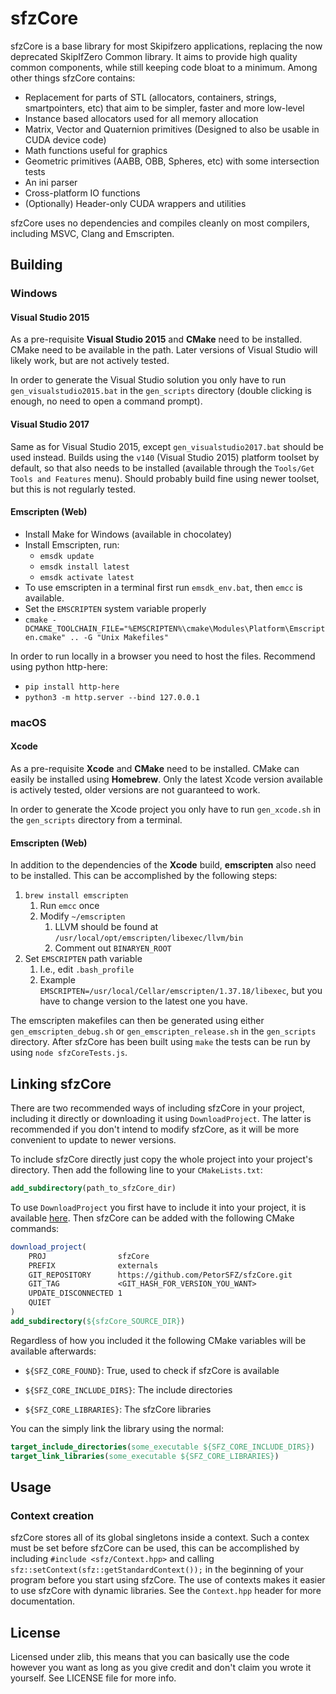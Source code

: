 # sfzCore

sfzCore is a base library for most Skipifzero applications, replacing the now deprecated SkipIfZero Common library. It aims to provide high quality common components, while still keeping code bloat to a minimum. Among other things sfzCore contains:

* Replacement for parts of STL (allocators, containers, strings, smartpointers, etc) that aim to be simpler, faster and more low-level
* Instance based allocators used for all memory allocation
* Matrix, Vector and Quaternion primitives (Designed to also be usable in CUDA device code)
* Math functions useful for graphics
* Geometric primitives (AABB, OBB, Spheres, etc) with some intersection tests
* An ini parser
* Cross-platform IO functions
* (Optionally) Header-only CUDA wrappers and utilities

sfzCore uses no dependencies and compiles cleanly on most compilers, including MSVC, Clang and Emscripten.

## Building

### Windows

#### Visual Studio 2015

As a pre-requisite __Visual Studio 2015__ and __CMake__ need to be installed. CMake need to be available in the path. Later versions of Visual Studio will likely work, but are not actively tested.

In order to generate the Visual Studio solution you only have to run `gen_visualstudio2015.bat` in the `gen_scripts` directory (double clicking is enough, no need to open a command prompt).

#### Visual Studio 2017

Same as for Visual Studio 2015, except `gen_visualstudio2017.bat` should be used instead. Builds using the `v140` (Visual Studio 2015) platform toolset by default, so that also needs to be installed (available through the `Tools/Get Tools and Features` menu). Should probably build fine using newer toolset, but this is not regularly tested.

#### Emscripten (Web)

* Install Make for Windows (available in chocolatey)
* Install Emscripten, run:
  * `emsdk update`
  * `emsdk install latest`
  * `emsdk activate latest`
* To use emscripten in a terminal first run `emsdk_env.bat`, then `emcc` is available.
* Set the `EMSCRIPTEN` system variable properly
* `cmake -DCMAKE_TOOLCHAIN_FILE="%EMSCRIPTEN%\cmake\Modules\Platform\Emscripten.cmake" .. -G "Unix Makefiles" `

In order to run locally in a browser you need to host the files. Recommend using python http-here:

* `pip install http-here`
* `python3 -m http.server --bind 127.0.0.1`


### macOS

#### Xcode

As a pre-requisite __Xcode__ and __CMake__ need to be installed. CMake can easily be installed using __Homebrew__. Only the latest Xcode version available is actively tested, older versions are not guaranteed to work.

In order to generate the Xcode project you only have to run `gen_xcode.sh` in the `gen_scripts` directory from a terminal.

#### Emscripten (Web)

In addition to the dependencies of the __Xcode__ build, __emscripten__ also need to be installed. This can be accomplished by the following steps:

1. `brew install emscripten`
   1. Run `emcc` once
   2. Modify `~/emscripten`
      1. LLVM should be found at `/usr/local/opt/emscripten/libexec/llvm/bin`
      2. Comment out `BINARYEN_ROOT`
2. Set `EMSCRIPTEN` path variable
   1. I.e., edit `.bash_profile`
   2. Example `EMSCRIPTEN=/usr/local/Cellar/emscripten/1.37.18/libexec`, but you have to change version to the latest one you have.

The emscripten makefiles can then be generated using either `gen_emscripten_debug.sh` or `gen_emscripten_release.sh` in the `gen_scripts` directory. After sfzCore has been built using `make` the tests can be run by using `node sfzCoreTests.js`.

## Linking sfzCore

There are two recommended ways of including sfzCore in your project, including it directly or downloading it using `DownloadProject`. The latter is recommended if you don't intend to modify sfzCore, as it will be more convenient to update to newer versions.

To include sfzCore directly just copy the whole project into your project's directory. Then add the following line to your `CMakeLists.txt`:

~~~cmake
add_subdirectory(path_to_sfzCore_dir)
~~~

To use `DownloadProject` you first have to include it into your project, it is available [here](https://github.com/Crascit/DownloadProject). Then sfzCore can be added with the following CMake commands:

~~~cmake
download_project(
	PROJ                sfzCore
	PREFIX              externals
	GIT_REPOSITORY      https://github.com/PetorSFZ/sfzCore.git
	GIT_TAG             <GIT_HASH_FOR_VERSION_YOU_WANT>
	UPDATE_DISCONNECTED 1
	QUIET
)
add_subdirectory(${sfzCore_SOURCE_DIR})
~~~

Regardless of how you included it the following CMake variables will be available afterwards:

- `${SFZ_CORE_FOUND}`: True, used to check if sfzCore is available


- `${SFZ_CORE_INCLUDE_DIRS}`: The include directories
- `${SFZ_CORE_LIBRARIES}`: The sfzCore libraries

You can the simply link the library using the normal:

~~~cmake
target_include_directories(some_executable ${SFZ_CORE_INCLUDE_DIRS})
target_link_libraries(some_executable ${SFZ_CORE_LIBRARIES})
~~~

## Usage

### Context creation

sfzCore stores all of its global singletons inside a context. Such a contex must be set before sfzCore can be used, this can be accomplished by including `#include <sfz/Context.hpp>` and calling `sfz::setContext(sfz::getStandardContext());` in the beginning of your program before you start using sfzCore. The use of contexts makes it easier to use sfzCore with dynamic libraries. See the `Context.hpp` header for more documentation.

## License

Licensed under zlib, this means that you can basically use the code however you want as long as you give credit and don't claim you wrote it yourself. See LICENSE file for more info.
